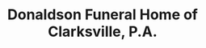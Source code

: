 ---
title: "Donaldson Funeral Home of Clarksville, P.A."
url: /clarksville/donaldson-funeral-home-of-clarksville-p-a/
shop: Bestattungen
---